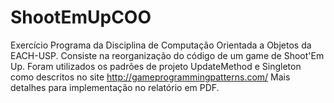 ShootEmUpCOO
============

Exercício Programa da Disciplina de Computação Orientada a Objetos da EACH-USP.
Consiste na reorganização do código de um game de Shoot'Em Up.
Foram utilizados os padrões de projeto UpdateMethod e Singleton como descritos no site http://gameprogrammingpatterns.com/
Mais detalhes para implementação no relatório em PDF.
